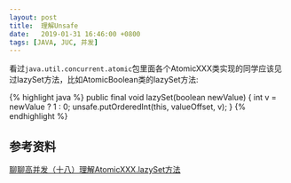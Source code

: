 ```yaml
---
layout: post
title:  理解Unsafe
date:   2019-01-31 16:46:00 +0800
tags: [JAVA, JUC, 并发]
---
```


看过`java.util.concurrent.atomic`包里面各个AtomicXXX类实现的同学应该见过lazySet方法，比如AtomicBoolean类的lazySet方法:

{% highlight java %}
public final void lazySet(boolean newValue) {
    int v = newValue ? 1 : 0;
    unsafe.putOrderedInt(this, valueOffset, v);
}
{% endhighlight %}



## 参考资料

[聊聊高并发（十八）理解AtomicXXX.lazySet方法](https://blog.csdn.net/ITer_ZC/article/details/40744485)